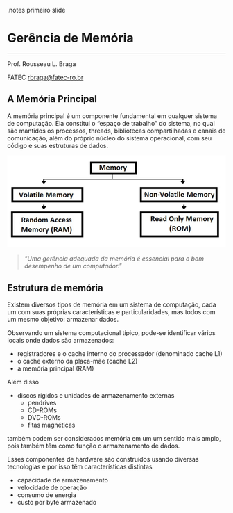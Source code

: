 <!SLIDE title-slide>
.notes primeiro slide
# Gerência de Memória #
-----------------------
Prof. Rousseau L. Braga

FATEC rbraga@fatec-ro.br

<!SLIDE>
A Memória Principal
---
A memória principal é um componente fundamental em qualquer sistema de
computação. Ela constitui o “espaço de trabalho” do sistema, no qual são mantidos os processos, threads, bibliotecas compartilhadas e canais de comunicação, além do próprio núcleo do sistema operacional, com seu código e suas estruturas de dados.
<!SLIDE center>

![alt text](Memory.jpg "Memória")

>_"Uma gerência adequada da memória é essencial para o bom desempenho de um computador."_

<!SLIDE>
Estrutura de memória
---------------------
<p>Existem diversos tipos de memória em um sistema de computação, cada um com
suas próprias características e particularidades, mas todos com um mesmo objetivo:
armazenar dados.</p>
<!SLIDE bullets incremental transition=fade> 

Observando um sistema computacional típico, pode-se identificar
vários locais onde dados são armazenados:

+  registradores e o cache interno do processador (denominado cache L1)
+ o cache externo da placa-mãe (cache L2)
+ a memória principal (RAM)
<!SLIDE center smbullets incremental transition=fade> 
Além disso 

+ discos rígidos e unidades de armazenamento externas 
    - pendrives 
    - CD-ROMs 
    - DVD-ROMs 
    - fitas magnéticas 

<p>também podem ser
considerados memória em um um sentido mais amplo, pois também têm como função
o armazenamento de dados.</p>
<!SLIDE smbullets incremental>
<p>Esses componentes de hardware são construídos usando diversas tecnologias e por
isso têm características distintas</p>

+ capacidade de armazenamento
+ velocidade de operação
+ consumo de energia
+ custo por byte armazenado
